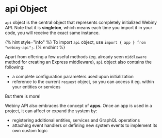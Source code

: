 # api Object

`api` object is the central object that represents completely initialized Webiny API. Note that it is **singleton**, which means each time you import it in your code, you will receive the exact same instance.

{% hint style="info" %}
To import `api` object, use `import { app } from "webiny-api";`.
{% endhint %}

Apart from offering a few useful methods \(eg. already seen `middleware` method for creating an Express middleware\), `api` object also contains the following:

* a complete configuration parameters used upon initialization
* reference to the current `request` object, so you can access it eg. within your entities or services

But there is more!

Webiny API also embraces the concept of **apps**. Once an app is used in a project, it can affect or expand the system by:

* registering additional entities, services and GraphQL operations
* attaching event handlers or defining new system events to implement its own custom logic



